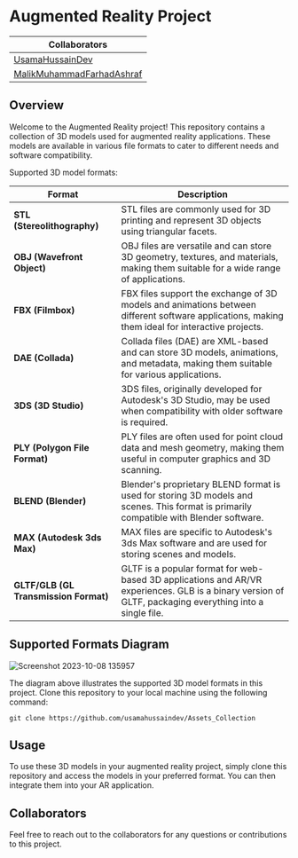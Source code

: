 # Augmented Reality Project

| **Collaborators**                                     |
|-------------------------------------------------------|
| [UsamaHussainDev](https://github.com/UsamaHussainDev) |
| [MalikMuhammadFarhadAshraf](https://github.com/MALIKMUHAMMADFAHRADASHRAF) |


## Overview

Welcome to the Augmented Reality project! This repository contains a collection of 3D models used for augmented reality applications. These models are available in various file formats to cater to different needs and software compatibility.

Supported 3D model formats:

| Format                           | Description                                                    |
|----------------------------------|----------------------------------------------------------------|
| **STL (Stereolithography)**     | STL files are commonly used for 3D printing and represent 3D objects using triangular facets. |
| **OBJ (Wavefront Object)**       | OBJ files are versatile and can store 3D geometry, textures, and materials, making them suitable for a wide range of applications. |
| **FBX (Filmbox)**                | FBX files support the exchange of 3D models and animations between different software applications, making them ideal for interactive projects. |
| **DAE (Collada)**                | Collada files (DAE) are XML-based and can store 3D models, animations, and metadata, making them suitable for various applications. |
| **3DS (3D Studio)**              | 3DS files, originally developed for Autodesk's 3D Studio, may be used when compatibility with older software is required. |
| **PLY (Polygon File Format)**    | PLY files are often used for point cloud data and mesh geometry, making them useful in computer graphics and 3D scanning. |
| **BLEND (Blender)**              | Blender's proprietary BLEND format is used for storing 3D models and scenes. This format is primarily compatible with Blender software. |
| **MAX (Autodesk 3ds Max)**       | MAX files are specific to Autodesk's 3ds Max software and are used for storing scenes and models. |
| **GLTF/GLB (GL Transmission Format)** | GLTF is a popular format for web-based 3D applications and AR/VR experiences. GLB is a binary version of GLTF, packaging everything into a single file. |

## Supported Formats Diagram

![Screenshot 2023-10-08 135957](https://github.com/usamahussaindev/Assets_Collection/assets/118635657/fe353550-92ca-4fff-bf77-a9234787772c)

The diagram above illustrates the supported 3D model formats in this project.
Clone this repository to your local machine using the following command:
   
   ```shell
   git clone https://github.com/usamahussaindev/Assets_Collection
```


## Usage

To use these 3D models in your augmented reality project, simply clone this repository and access the models in your preferred format. You can then integrate them into your AR application.

## Collaborators

Feel free to reach out to the collaborators for any questions or contributions to this project.

